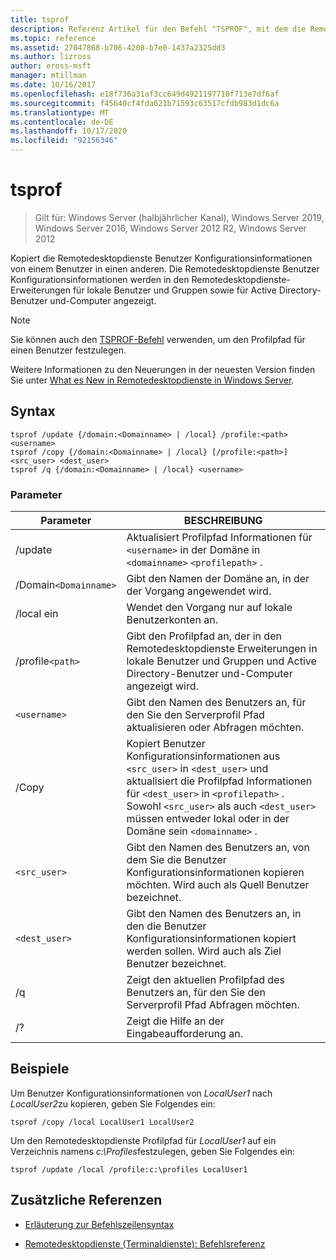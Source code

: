 ```yaml
---
title: tsprof
description: Referenz Artikel für den Befehl "TSPROF", mit dem die Remotedesktopdienste Benutzer Konfigurationsinformationen von einem Benutzer auf einen anderen kopiert werden.
ms.topic: reference
ms.assetid: 27047868-b706-4208-b7e0-1437a2325dd3
ms.author: lizross
author: eross-msft
manager: mtillman
ms.date: 10/16/2017
ms.openlocfilehash: e18f736a31af3cc649d4921197710f713e7df6af
ms.sourcegitcommit: f45640cf4fda621b71593c63517cfdb983d1dc6a
ms.translationtype: MT
ms.contentlocale: de-DE
ms.lasthandoff: 10/17/2020
ms.locfileid: "92156346"
---
```

# <a name="tsprof"></a>tsprof

> Gilt für: Windows Server (halbjährlicher Kanal), Windows Server 2019, Windows Server 2016, Windows Server 2012 R2, Windows Server 2012

Kopiert die Remotedesktopdienste Benutzer Konfigurationsinformationen von einem Benutzer in einen anderen. Die Remotedesktopdienste Benutzer Konfigurationsinformationen werden in den Remotedesktopdienste-Erweiterungen für lokale Benutzer und Gruppen sowie für Active Directory-Benutzer und-Computer angezeigt.

> [!NOTE]
> Sie können auch den [TSPROF-Befehl](tsprof.md) verwenden, um den Profilpfad für einen Benutzer festzulegen.
>
> Weitere Informationen zu den Neuerungen in der neuesten Version finden Sie unter [What es New in Remotedesktopdienste in Windows Server](/previous-versions/windows/it-pro/windows-server-2012-r2-and-2012/dn283323(v=ws.11)).

## <a name="syntax"></a>Syntax

```
tsprof /update {/domain:<Domainname> | /local} /profile:<path> <username>
tsprof /copy {/domain:<Domainname> | /local} [/profile:<path>] <src_user> <dest_user>
tsprof /q {/domain:<Domainname> | /local} <username>
```

### <a name="parameters"></a>Parameter

| Parameter | BESCHREIBUNG |
|--|--|
| /update | Aktualisiert Profilpfad Informationen für `<username>` in der Domäne in `<domainname>` `<profilepath>` . |
| /Domain`<Domainname>` | Gibt den Namen der Domäne an, in der der Vorgang angewendet wird. |
| /local ein | Wendet den Vorgang nur auf lokale Benutzerkonten an. |
| /profile`<path>` | Gibt den Profilpfad an, der in den Remotedesktopdienste Erweiterungen in lokale Benutzer und Gruppen und Active Directory-Benutzer und-Computer angezeigt wird. |
| `<username>` | Gibt den Namen des Benutzers an, für den Sie den Serverprofil Pfad aktualisieren oder Abfragen möchten. |
| /Copy | Kopiert Benutzer Konfigurationsinformationen aus `<src_user>` in `<dest_user>` und aktualisiert die Profilpfad Informationen für `<dest_user>` in `<profilepath>` . Sowohl `<src_user>` als auch `<dest_user>` müssen entweder lokal oder in der Domäne sein `<domainname>` . |
| `<src_user>` | Gibt den Namen des Benutzers an, von dem Sie die Benutzer Konfigurationsinformationen kopieren möchten. Wird auch als Quell Benutzer bezeichnet. |
| `<dest_user>` | Gibt den Namen des Benutzers an, in den die Benutzer Konfigurationsinformationen kopiert werden sollen. Wird auch als Ziel Benutzer bezeichnet. |
| /q | Zeigt den aktuellen Profilpfad des Benutzers an, für den Sie den Serverprofil Pfad Abfragen möchten. |
| /? | Zeigt die Hilfe an der Eingabeaufforderung an. |

## <a name="examples"></a>Beispiele

Um Benutzer Konfigurationsinformationen von *LocalUser1* nach *LocalUser2*zu kopieren, geben Sie Folgendes ein:

```
tsprof /copy /local LocalUser1 LocalUser2
```

Um den Remotedesktopdienste Profilpfad für *LocalUser1* auf ein Verzeichnis namens *c:\Profiles*festzulegen, geben Sie Folgendes ein:

```
tsprof /update /local /profile:c:\profiles LocalUser1
```

## <a name="additional-references"></a>Zusätzliche Referenzen

- [Erläuterung zur Befehlszeilensyntax](command-line-syntax-key.md)

- [Remotedesktopdienste (Terminaldienste): Befehlsreferenz](remote-desktop-services-terminal-services-command-reference.md)
